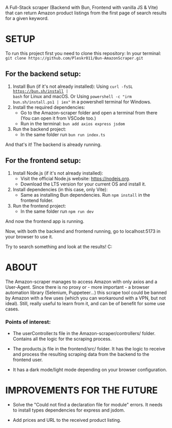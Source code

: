 A Full-Stack scraper (Backend with Bun, Frontend with vanilla JS & Vite) that can return Amazon product listings from the first page of search results for a given keyword.

<h1>SETUP</h1>
To run this project first you need to clone this repository:
    In your terminal: <code>git clone https://github.com/Pleskr011/Bun-AmazonScraper.git</code>

<h2>For the backend setup:</h2>

1. Install Bun (if it's not already installed):
    Using <code>curl -fsSL https://bun.sh/install | bash</code> for Linux and macOS.
    Or
    Using <code>powershell -c "irm bun.sh/install.ps1 | iex"</code> in a powershell terminal for Windows.
2. Install the required dependencies:
    - Go to the Amazon-scraper folder and open a terminal from there (You can open it from VSCode too.)
    - Run in the terminal:  <code>bun add axios express jsdom</code>
3. Run the backend project:
   - In the same folder run <code>bun run index.ts</code>

And that's it! The backend is already running.

<h2>For the frontend setup:</h2>

1. Install Node.js (if it's not already installed):
   - Visit the official Node.js website: https://nodejs.org.
   - Download the LTS version for your current OS and install it.
2. Install dependencies (in this case, only Vite):
    - Same as installing Bun dependencies. Run <code>npm install</code> in the frontend folder.
3. Run the frontend project:
    - In the same folder run <code>npm run dev</code>

And now the frontend app is running. 

Now, with both the backend and frontend running, go to localhost:5173 in your browser to use it.

Try to search something and look at the results! C:

<h1>ABOUT</h1>
The Amazon-scraper manages to access Amazon with only axios and a User-Agent. Since there is no proxy or - more important - a browser automation library (Selenium, Puppeteer...) this scrape tool could be banned by Amazon with a few uses (which you can workaround with a VPN, but not ideal). Still, really useful to learn from it, and can be of benefit for some use cases.


<h3>Points of interest:</h3>

- The userController.ts file in the Amazon-scraper/controllers/ folder. Contains all the logic for the scraping process.

- The products.js file in the frontend/src/ folder. It has the logic to receive and process the resulting scraping data from the backend to the frontend user.

- It has a dark mode/light mode depending on your browser configuration.

<h1>IMPROVEMENTS FOR THE FUTURE</h1>

- Solve the "Could not find a declaration file for module" errors. It needs to install types dependencies for express and jsdom.

- Add prices and URL to the received product listing.
